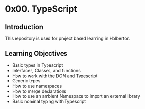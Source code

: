 # 0x00. TypeScript

## Introduction
This repository is used for project based learning in Holberton.

## Learning Objectives
- Basic types in Typescript
- Interfaces, Classes, and functions
- How to work with the DOM and Typescript
- Generic types
- How to use namespaces
- How to merge declarations
- How to use an ambient Namespace to import an external library
- Basic nominal typing with Typescript
